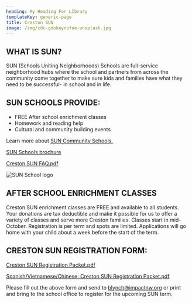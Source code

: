 ```yaml
---
heading: My Heading For LIbrary
templateKey: generic-page
title: Creston SUN
image: /img/cdc-gdokeynofne-unsplash.jpg
---
```

## WHAT IS SUN?

SUN (Schools Uniting Neighborhoods) Schools are full-service neighborhood hubs where the school and partners from across the community come together to make sure kids and families have what they need to be successful- in school and in life.

## SUN SCHOOLS PROVIDE:

* FREE After school enrichment classes
* Homework and reading help
* Cultural and community building events

Learn more about [SUN Community Schools.](https://www.multco.us/sun/sun-community-schools)

[SUN Schools brochure](https://multco-web7-psh-files-usw2.s3-us-west-2.amazonaws.com/s3fs-public/suncs_flyer_program_overview_Aug15%20%282%29.pdf)

[Creston SUN FAQ.pdf](<https://www.pps.net/cms/lib/OR01913224/Centricity/Domain/542/Creston%20SUN%20FAQ.pdf>)

![SUN School logo](/img/sun.gif)

## AFTER SCHOOL ENRICHMENT CLASSES

Creston SUN enrichment classes are FREE and available to all students. Your donations are tax deductible and make it possible for us to offer a variety of classes and serve more Creston families. Classes start in mid-October. Registration is per term and spots are limited. Applications will go home with your child about a week before the start of the term.

## CRESTON SUN REGISTRATION FORM:

[Creston SUN Registration Packet.pdf](<https://www.pps.net/cms/lib/OR01913224/Centricity/Domain/542/Creston%20SUN%202023%20Registration%20Packet.pdf>)

[Spanish/Vietnamese/Chinese: Creston SUN Registration Packet.pdf](<https://forms.gle/eRmGehXga7FwHwCq5>)

Please fill out the above form and send to blynch@impactnw.org or print and bring to the school office to register for the upcoming SUN term.